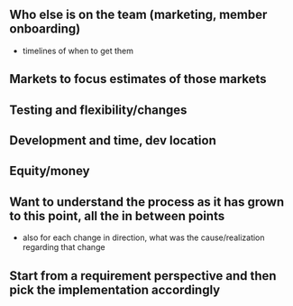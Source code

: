 
## Who else is on the team (marketing, member onboarding)
- timelines of when to get them

## Markets to focus estimates of those markets

## Testing and flexibility/changes

## Development and time, dev location

## Equity/money

## Want to understand the process as it has grown to this point, all the in between points
- also for each change in direction, what was the cause/realization regarding that change

## Start from a requirement perspective and then pick the implementation accordingly
